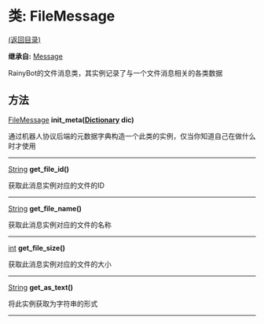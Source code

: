 # 类: FileMessage  
[(返回目录)](README.md)  
  
**继承自:** [Message](Message.md)  
  
RainyBot的文件消息类，其实例记录了与一个文件消息相关的各类数据  
  
## 方法 
  
[FileMessage](FileMessage.md) **init_meta([Dictionary](https://docs.godotengine.org/en/latest/classes/class_dictionary.html) dic)**  
  
通过机器人协议后端的元数据字典构造一个此类的实例，仅当你知道自己在做什么时才使用  
  
---  
  
[String](https://docs.godotengine.org/en/latest/classes/class_string.html) **get_file_id()**  
  
获取此消息实例对应的文件的ID  
  
---  
  
[String](https://docs.godotengine.org/en/latest/classes/class_string.html) **get_file_name()**  
  
获取此消息实例对应的文件的名称  
  
---  
  
[int](https://docs.godotengine.org/en/latest/classes/class_int.html) **get_file_size()**  
  
获取此消息实例对应的文件的大小  
  
---  
  
[String](https://docs.godotengine.org/en/latest/classes/class_string.html) **get_as_text()**  
  
将此实例获取为字符串的形式  
  
---  
  

